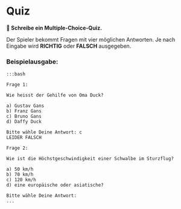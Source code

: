 
# Quiz

**🎯 Schreibe ein Multiple-Choice-Quiz.**

Der Spieler bekommt Fragen mit vier möglichen Antworten.
Je nach Eingabe wird **RICHTIG** oder **FALSCH** ausgegeben.

### Beispielausgabe:

    :::bash

    Frage 1:

    Wie heisst der Gehilfe von Oma Duck?

    a) Gustav Gans
    b) Franz Gans
    c) Bruno Gans
    d) Daffy Duck

    Bitte wähle Deine Antwort: c
    LEIDER FALSCH

    Frage 2:

    Wie ist die Höchstgeschwindigkeit einer Schwalbe im Sturzflug?

    a) 50 km/h
    b) 70 km/h
    c) 120 km/h
    d) eine europäische oder asiatische?

    Bitte wähle Deine Antwort:
    ...
